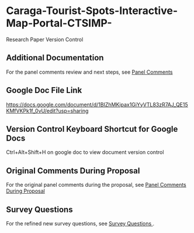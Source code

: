 # Caraga-Tourist-Spots-Interactive-Map-Portal-CTSIMP-
Research Paper Version Control


## Additional Documentation  
For the panel comments review and next steps, see [Panel Comments](panel-comments.md)


## Google Doc File Link
https://docs.google.com/document/d/1BIZhMKipax1GiYyVTL83zR7AJ_QE15KMfVKPk1f_0vU/edit?usp=sharing

## Version Control Keyboard Shortcut for Google Docs
Ctrl+Alt+Shift+H on google doc to view document version control



## Original Comments During Proposal  
For the original panel comments during the proposal, see [Panel Comments During Proposal ](panel-comments-during-proposal.pdf)


## Survey Questions 
For the refined new survey questions, see [Survey Questions ](Gform-Survey.md).